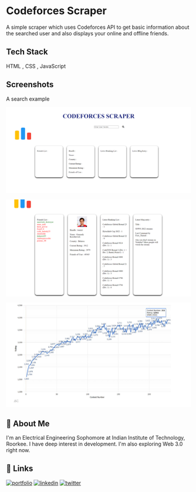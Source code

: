 # Codeforces Scraper

A simple scraper which uses Codeforces API to get basic information about the searched user and also displays your online and offline friends.

## Tech Stack

HTML , CSS , JavaScript

## Screenshots

A search example

![alt text](resources/homepage.png)

![alt text](resources/examplesearch.png)

![alt text](resources/graphs.jpg)

## 🚀 About Me

I'm an Electrical Engineering Sophomore at Indian Institute of Technology, Roorkee. I have deep interest in development. I'm also exploring Web 3.0 right now.

## 🔗 Links

[![portfolio](https://img.shields.io/badge/my_portfolio-000?style=for-the-badge&logo=ko-fi&logoColor=white)](https://arshdawra.github.io/)
[![linkedin](https://img.shields.io/badge/linkedin-0A66C2?style=for-the-badge&logo=linkedin&logoColor=white)](https://www.linkedin.com/in/arshita-dawra-4a407321b/)
[![twitter](https://img.shields.io/badge/twitter-1DA1F2?style=for-the-badge&logo=twitter&logoColor=white)](https://twitter.com/Arshitadawra)
